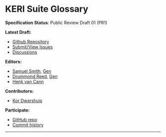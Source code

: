 KERI Suite Glossary 
==================

**Specification Status**: Public Review Draft 01 (PR1)

**Latest Draft:**

* [Github Repository](https://github.com/weboftrust/kerisuite-glossary)
* [Submit/View Issues](https://github.com/weboftrust/kerisuite-glossary/issues)
* [Discussions](https://github.com/weboftrust/kerisuite-glossary/discussions)

**Editors:**
- [Samuel Smith](https://github.com/SmithSamuelM), [Gen](https://www.prosapien.com)
- [Drummond Reed](https://github.com/talltree), [Gen](https://www.gendigital.com)
- [Henk van Cann](https://github.com/henkvancann)

**Contributors:**
- [Kor Dwarshuis](https://github.com/kordwarshuis/)


**Participate:**

- [GitHub repo](https://github.com/weboftrust/kerisuite-glossary)
- [Commit history](https://github.com/weboftrust/kerisuite-glossary/commits/main)

------------------------------------
